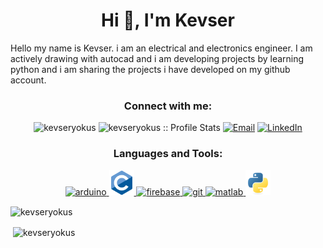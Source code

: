 <h1 align="center">Hi 👋, I'm Kevser</h1>
Hello my name is Kevser. i am an electrical and electronics engineer. I am actively drawing with autocad and i am developing projects by learning python and i am sharing the projects i have developed on my github account.

<h3 align="center">Connect with me:</h3>
<p align="center">
  <img src="https://komarev.com/ghpvc/?username=kevseryokus&label=Profile%20views&color=0e75b6&style=flat" alt="kevseryokus" />
<img src="https://komarev.com/ghpvc/?username=kevseryokus&color=green" alt="kevseryokus :: Profile Stats"></a>
<a href="mailto:kevseryokuss@gmail.com"><img alt="Email" src="https://img.shields.io/badge/Email-kevseryokuss@gmail.com-blue?style=flat&logo=gmail"></a>
<a href="https://www.linkedin.com/in/kevseryokus/" target="_blank"><img alt="LinkedIn" src="https://img.shields.io/badge/LinkedIn-@kevseryokus-blue?style=flat&logo=linkedin"></a>
</p>

<h3 align="center">Languages and Tools:</h3>

<p align="center"> <a href="https://www.arduino.cc/" target="_blank" rel="noreferrer"> <img src="https://cdn.worldvectorlogo.com/logos/arduino-1.svg" alt="arduino" width="40" height="40"/> </a> <a href="https://www.cprogramming.com/" target="_blank" rel="noreferrer"> <img src="https://raw.githubusercontent.com/devicons/devicon/master/icons/c/c-original.svg" alt="c" width="40" height="40"/> </a> <a href="https://firebase.google.com/" target="_blank" rel="noreferrer"> <img src="https://www.vectorlogo.zone/logos/firebase/firebase-icon.svg" alt="firebase" width="40" height="40"/> </a> <a href="https://git-scm.com/" target="_blank" rel="noreferrer"> <img src="https://www.vectorlogo.zone/logos/git-scm/git-scm-icon.svg" alt="git" width="40" height="40"/> </a> <a href="https://www.mathworks.com/" target="_blank" rel="noreferrer"> <img src="https://upload.wikimedia.org/wikipedia/commons/2/21/Matlab_Logo.png" alt="matlab" width="40" height="40"/> </a> <a href="https://www.python.org" target="_blank" rel="noreferrer"> <img src="https://raw.githubusercontent.com/devicons/devicon/master/icons/python/python-original.svg" alt="python" width="40" height="40"/> </a> </p>

<p><img align="center" src="https://github-readme-stats.vercel.app/api/top-langs?username=kevseryokus&show_icons=true&locale=en&layout=compact" alt="kevseryokus" /></p>

<p>&nbsp;<img align="center" src="https://github-readme-stats.vercel.app/api?username=kevseryokus&show_icons=true&locale=en" alt="kevseryokus" /></p>
